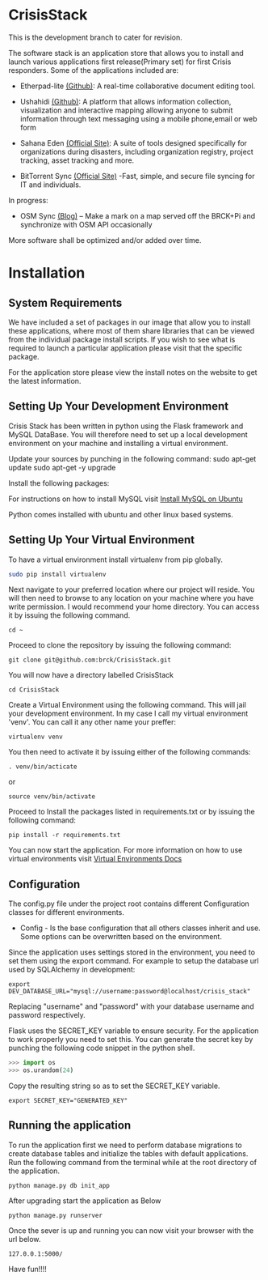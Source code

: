 # CrisisStack

This is the development branch to cater for revision.

The software stack is an application store that allows you to install and launch various applications first release(Primary set) for first Crisis responders. Some of the applications included are:

* Etherpad-lite [(Github)](http://github.com/ether/etherpad-lite): A real-time collaborative document editing tool.

* Ushahidi [(Github)](https://github.com/ushahidi/Ushahidi_Web): A platform that allows information collection, visualization and interactive mapping allowing anyone to submit information through text messaging using a mobile phone,email or web form

* Sahana Eden [(Official Site)](http://sahanafoundation.org/products/eden/): A suite of tools designed specifically for organizations during disasters, including organization registry, project tracking, asset tracking and more.

* BitTorrent Sync [(Official Site)](https://www.getsync.com/) -Fast, simple, and secure file syncing for IT and individuals.

In progress:

* OSM Sync [(Blog)](https://blog.openstreetmap.org/2013/04/29/openstreetmap-opens-up-to-more-contributors-with-easy-add-a-note-feature/) – Make a mark on a map served off the BRCK+Pi and synchronize with OSM API occasionally

More software shall be optimized and/or added over time.

# Installation

System Requirements
--------------------
We have included a set of packages in our image that allow you to install these applications, where most of them share libraries that can be viewed from the individual package install scripts.
If you wish to see what is required to launch a particular application please visit that the specific package.

For the application store please view the install notes on the website to get the latest information.


Setting Up Your Development Environment
----------------------------------------

Crisis Stack has been written in python using the Flask framework and MySQL DataBase.
You will therefore need to set up a local development environment on your machine and installing a virtual environment.

Update your sources by punching in the following command:
    sudo apt-get update
    sudo apt-get -y upgrade

Install the following packages:

For instructions on how to install MySQL visit [Install MySQL on Ubuntu](https://www.linode.com/docs/databases/mysql/install-mysql-on-ubuntu-14-04)

Python comes installed with ubuntu and other linux based systems.

Setting Up Your Virtual Environment
-----------------------------------
To have a virtual environment install virtualenv from pip globally.
```bash
sudo pip install virtualenv
```

Next navigate to your preferred location where our project will reside. You will then need to browse to any location on your machine where you have write permission. I would recommend your home directory.
You can access it by issuing the following command.

    cd ~

Proceed to clone the repository by issuing the following command:

    git clone git@github.com:brck/CrisisStack.git

You will now have a directory labelled CrisisStack

    cd CrisisStack

Create a Virtual Environment using the following command. This will jail your development environment. In my case I call my virtual environment 'venv'. You can call it any other name your preffer:

    virtualenv venv

You then need to activate it by issuing either of the following commands:

    . venv/bin/acticate
or

    source venv/bin/activate

Proceed to Install the packages listed in requirements.txt or by issuing the following command:

    pip install -r requirements.txt

You can now start the application. For more information on how to use virtual environments visit [Virtual Environments Docs](http://docs.python-guide.org/en/latest/dev/virtualenvs/)

Configuration
-------------
The config.py file under the project root contains different Configuration classes for different environments.
*   Config - Is the base configuration that all others classes inherit and use. Some options can be overwritten based on the environment.

Since the application uses settings stored in the environment, you need to set them using the export command. For example to setup the database url used by SQLAlchemy in development:

    export DEV_DATABASE_URL="mysql://username:password@localhost/crisis_stack"

Replacing "username" and "password" with your database username and password respectively.

Flask uses the SECRET_KEY variable to ensure security. For the application to work properly you need to set this. You can generate the secret key by punching the following code snippet in the python shell.
```python
>>> import os
>>> os.urandom(24)
```
Copy the resulting string so as to set the SECRET_KEY variable.

    export SECRET_KEY="GENERATED_KEY"

Running the application
-----------------------
To run the application first we need to perform database migrations to create database tables and initialize the tables with default applications. Run the following command from the terminal while at the root directory of the application.

    python manage.py db init_app

After upgrading start the application as Below

    python manage.py runserver

Once the sever is up and running you can now visit your browser with the url below.

    127.0.0.1:5000/

Have fun!!!!
